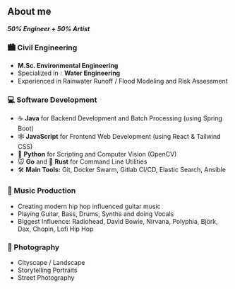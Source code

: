 ## About me

***50% Engineer + 50% Artist***

### :cityscape: Civil Engineering

- **M.Sc. Environmental Engineering**
- Specialized in :droplet: **Water Engineering**
- Experienced in Rainwater Runoff / Flood Modeling and Risk Assessment


### :computer: Software Development

- :coffee: **Java** for Backend Development and Batch Processing (using Spring Boot)
- :spider_web: **JavaScript** for Frontend Web Development (using React & Tailwind CSS)
- :snake: **Python** for Scripting and Computer Vision (OpenCV)
- :mouse: **Go** and :crab: **Rust** for Command Line Utilities
- :hammer_and_wrench: **Main Tools:** Git, Docker Swarm, Gitlab CI/CD, Elastic Search, Ansible


### :musical_note: Music Production

- Creating modern hip hop influenced guitar music
- Playing Guitar, Bass, Drums, Synths and doing Vocals
- Biggest Influence: Radiohead, David Bowie, Nirvana, Polyphia, Björk, Dax, Chopin, Lofi Hip Hop


### :camera_flash: Photography

- Cityscape / Landscape
- Storytelling Portraits
- Street Photography
